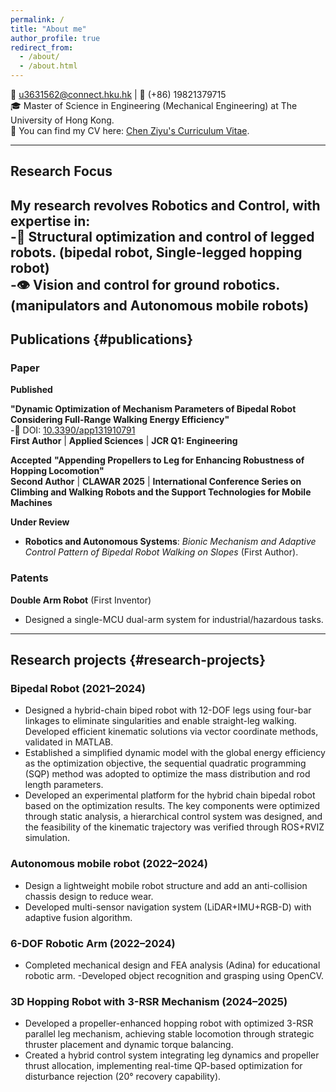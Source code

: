 ```yaml
---
permalink: /
title: "About me"
author_profile: true
redirect_from: 
  - /about/
  - /about.html
---
```



📧 u3631562@connect.hku.hk | 📱 (+86) 19821379715  
🎓 Master of Science in Engineering (Mechanical Engineering) at The University of Hong Kong.  
📃 You can find my CV here: [Chen Ziyu's Curriculum Vitae](https://zoeychen02.github.io/assets/Curriculum_Vitae.pdf).

---

## Research Focus
My research revolves Robotics and Control, with expertise in:  
-🤖 Structural optimization and control of legged robots. (bipedal robot, Single-legged hopping robot)    
-👁️ Vision and control for ground robotics.(manipulators and Autonomous mobile robots)
---

## Publications {#publications}

### Paper

**Published**  

**"Dynamic Optimization of Mechanism Parameters of Bipedal Robot Considering Full-Range Walking Energy Efficiency"**  
-🔗 DOI: [10.3390/app131910791](https://doi.org/10.3390/app131910791)  
**First Author** | **Applied Sciences** | **JCR Q1: Engineering**

**Accepted** 
**"Appending Propellers to Leg for Enhancing Robustness of Hopping Locomotion"**  
 **Second Author** | **CLAWAR 2025** | **International Conference Series on Climbing and Walking Robots and the Support Technologies for Mobile Machines**

**Under Review**  
- **Robotics and Autonomous Systems**: *Bionic Mechanism and Adaptive Control Pattern of Bipedal Robot Walking on Slopes* (First Author).

### Patents

**Double Arm Robot** (First Inventor)  
- Designed a single-MCU dual-arm system for industrial/hazardous tasks.

---

## Research projects {#research-projects}

### Bipedal Robot (2021–2024)  
- Designed a hybrid-chain biped robot with 12-DOF legs using four-bar linkages to eliminate singularities and enable straight-leg walking. Developed efficient kinematic solutions via vector coordinate methods, validated in MATLAB.
- Established a simplified dynamic model with the global energy efficiency as the optimization objective, the sequential quadratic programming (SQP) method was adopted to optimize the mass distribution and rod length parameters.
- Developed an experimental platform for the hybrid chain bipedal robot based on the optimization results. The key components were optimized through static analysis, a hierarchical control system was designed, and the feasibility of the kinematic trajectory was verified through ROS+RVIZ simulation.

### Autonomous mobile robot (2022–2024)
- Design a lightweight mobile robot structure and add an anti-collision chassis design to reduce wear.
- Developed multi-sensor navigation system (LiDAR+IMU+RGB-D) with adaptive fusion algorithm.

### 6-DOF Robotic Arm (2022–2024)
- Completed mechanical design and FEA analysis (Adina) for educational robotic arm. -Developed object recognition and grasping using OpenCV.

### 3D Hopping Robot with 3-RSR Mechanism (2024–2025)
- Developed a propeller-enhanced hopping robot with optimized 3-RSR parallel leg mechanism, achieving stable locomotion through strategic thruster placement and dynamic torque balancing.
- Created a hybrid control system integrating leg dynamics and propeller thrust allocation, implementing real-time QP-based optimization for disturbance rejection (20° recovery capability).
